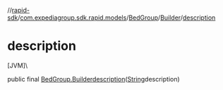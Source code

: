 //[rapid-sdk](../../../../index.md)/[com.expediagroup.sdk.rapid.models](../../index.md)/[BedGroup](../index.md)/[Builder](index.md)/[description](description.md)

# description

[JVM]\

public final [BedGroup.Builder](index.md)[description](description.md)([String](https://docs.oracle.com/javase/8/docs/api/java/lang/String.html)description)
